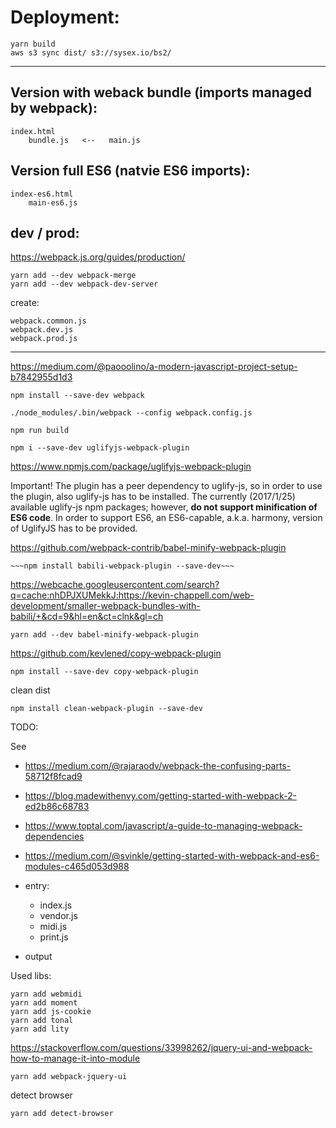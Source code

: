 
# Deployment:

    yarn build
    aws s3 sync dist/ s3://sysex.io/bs2/

----

## Version with weback bundle (imports managed by webpack):

    index.html
        bundle.js   <--   main.js   

## Version full ES6 (natvie ES6 imports):

    index-es6.html
        main-es6.js   


## dev / prod:

https://webpack.js.org/guides/production/

    yarn add --dev webpack-merge
    yarn add --dev webpack-dev-server

create:

    webpack.common.js
    webpack.dev.js
    webpack.prod.js

----

https://medium.com/@paooolino/a-modern-javascript-project-setup-b7842955d1d3

    npm install --save-dev webpack
    
    ./node_modules/.bin/webpack --config webpack.config.js
    
    npm run build
    
    npm i --save-dev uglifyjs-webpack-plugin
    
https://www.npmjs.com/package/uglifyjs-webpack-plugin
    
Important! The plugin has a peer dependency to uglify-js, so in order to use the plugin, also uglify-js has to be 
installed. The currently (2017/1/25) available uglify-js npm packages; however, __do not support minification of ES6 code__. 
In order to support ES6, an ES6-capable, a.k.a. harmony, version of UglifyJS has to be provided.

https://github.com/webpack-contrib/babel-minify-webpack-plugin

    ~~~npm install babili-webpack-plugin --save-dev~~~
    
https://webcache.googleusercontent.com/search?q=cache:nhDPJXUMekkJ:https://kevin-chappell.com/web-development/smaller-webpack-bundles-with-babili/+&cd=9&hl=en&ct=clnk&gl=ch

    yarn add --dev babel-minify-webpack-plugin

https://github.com/kevlened/copy-webpack-plugin

    npm install --save-dev copy-webpack-plugin
    
clean dist    
    
    npm install clean-webpack-plugin --save-dev    

TODO:

See 
- https://medium.com/@rajaraodv/webpack-the-confusing-parts-58712f8fcad9
- https://blog.madewithenvy.com/getting-started-with-webpack-2-ed2b86c68783
- https://www.toptal.com/javascript/a-guide-to-managing-webpack-dependencies
- https://medium.com/@svinkle/getting-started-with-webpack-and-es6-modules-c465d053d988


- entry:
    - index.js
    - vendor.js
    - midi.js
    - print.js
- output
    
    
Used libs:
    
    yarn add webmidi
    yarn add moment
    yarn add js-cookie
    yarn add tonal
    yarn add lity
    
https://stackoverflow.com/questions/33998262/jquery-ui-and-webpack-how-to-manage-it-into-module

    yarn add webpack-jquery-ui
    
detect browser    
    
    yarn add detect-browser
    
    